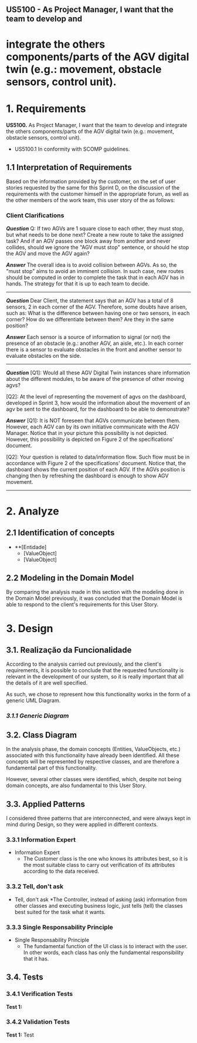## US5100 - As Project Manager, I want that the team to develop and 
integrate the others components/parts of the AGV digital twin 
(e.g.: movement, obstacle sensors, control unit).
=======================================

# 1. Requirements

**US5100.** As Project Manager, I want that the team to develop and integrate the 
others components/parts of the AGV digital twin (e.g.: movement, obstacle 
sensors, control unit).

* US5100.1 In conformity with SCOMP guidelines.


## 1.1 Interpretation of Requirements


Based on the information provided by the customer, on the set of user stories requested
by the same for this Sprint D, on the discussion of the requirements with the
customer himself in the appropriate forum, as well as the other members of the 
work team, this user story of the as follows:




### Client Clarifications

***Question*** Q: If two AGVs are 1 square close to each other, they must stop,
but what needs to be done next? Create a new route to take the assigned task?
And if an AGV passes one block away from another and never collides, should we
ignore the "AGV must stop" sentence, or should he stop the AGV and move the AGV
again?

***Answer*** The overall idea is to avoid collision between AGVs.
As so, the "must stop" aims to avoid an imminent collision.
In such case, new routes should be computed in order to complete
the task that in  each AGV has in hands. 
The strategy for that it is up to each team to decide.

---------------------------------------------------------------

***Question*** Dear Client, the statement says that an AGV has a total of 8 sensors,
2 in each corner of the AGV. Therefore, some doubts have arisen, such as:
What is the difference between having one or two sensors, in each corner? 
How do we differentiate between them? Are they in the same position?

***Answer*** Each sensor is a source of information to signal (or not) the presence
of an obstacle (e.g.: another AGV, an aisle, etc.).
In each corner there is a sensor to evaluate obstacles in the
front and another sensor  to evaluate obstacles on the side.

---------------------------------------------------------------

***Question*** [Q1]: Would all these AGV Digital Twin instances share
information about the different modules, to be aware of the presence of
other moving agvs?

[Q2]: At the level of representing the movement of agvs on the dashboard, 
developed in Sprint 3, how would the information about the movement of an 
agv be sent to the dashboard, for the dashboard to be able to demonstrate?


***Answer*** [Q1]: It is NOT foreseen that AGVs communicate between them. 
However, each AGV can by its own initiative communicate with the AGV Manager.
Notice that in your picture this possibility is not depicted. 
However, this possibility is depicted on Figure 2 of the specifications' document.

[Q2]: Your question is related to data/information flow. 
Such flow must be in accordance with Figure 2 of the specifications' document.
Notice that, the dashboard shows the current position of each AGV.
If the AGVs position is changing then by refreshing the dashboard is enough 
to show AGV movement.

---------------------------------------------------------------



# 2. Analyze

## 2.1 Identification of concepts

* **[Entidade] 
   * [ValueObject] 
   * [ValueObject] 


## 2.2 Modeling in the Domain Model

By comparing the analysis made in this section with the modeling done in the 
Domain Model previously, it was concluded that the Domain Model is able to
respond to the client's requirements for this User Story.



# 3. Design


## 3.1. Realização da Funcionalidade

According to the analysis carried out previously, and the client's requirements,
it is possible to conclude that the requested functionality is relevant in the
development of our system, so it is really important that all the details of it
are well specified.

As such, we chose to represent how this functionality works in the form of a
generic UML Diagram.

### _3.1.1 Generic Diagram_




## 3.2. Class Diagram

In the analysis phase, the domain concepts (Entities, ValueObjects, etc.) associated
with this functionality have already been identified. All these concepts will
be represented by respective classes, and are therefore a fundamental part 
of this functionality.

However, several other classes were identified, which, despite not being domain 
concepts, are also fundamental to this User Story.







## 3.3. Applied Patterns

I considered three patterns that are interconnected, and were always kept in mind during Design, so they were applied in different contexts.

### 3.3.1 Information Expert

* Information Expert
   * The Customer class is the one who knows its attributes best, so it is the most suitable class to carry out verification of its attributes according to the data received.
  
### 3.3.2 Tell, don't ask

* Tell, don't ask
   *The Controller, instead of asking (ask) information from other classes and executing business logic, just tells (tell) the classes best suited for the task what it wants.

### 3.3.3 Single Responsability Principle

* Single Responsability Principle
   * The fundamental function of the UI class is to interact with the user. In other words, each class has only the fundamental responsibility that it has.







## 3.4. Tests

### 3.4.1 Verification Tests

**Test 1:** 

### 3.4.2 Validation Tests

**Test 1:** Test